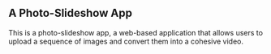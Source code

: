 ## A Photo-Slideshow App

This is a photo-slideshow app, a web-based application that allows users to
upload a sequence of images and convert them into a cohesive video.
